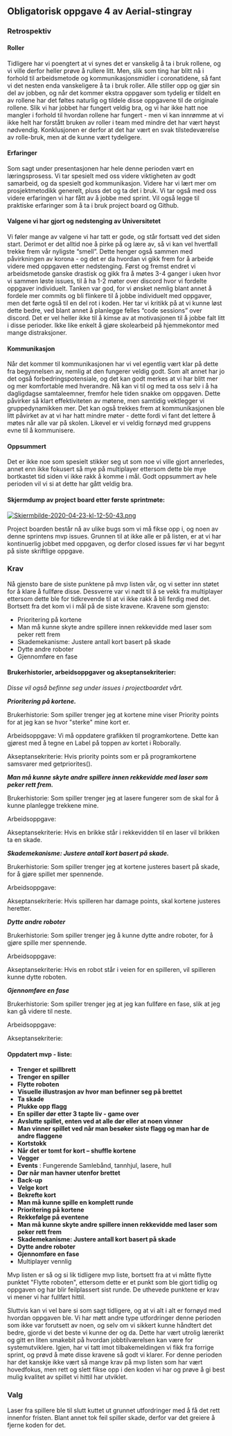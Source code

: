 ## Obligatorisk oppgave 4 av Aerial-stingray

### Retrospektiv

#### Roller
Tidligere har vi poengtert at vi synes det er vanskelig å ta i bruk rollene, og vi ville derfor heller prøve å rullere litt. Men, slik som ting har blitt nå i forhold til arbeidsmetode og kommunikasjonsmidler i coronatidene, så fant vi det nesten enda vanskeligere å ta i bruk roller. Alle stiller opp og gjør sin del av jobben, og når det kommer ekstra oppgaver som tydelig er tildelt en av rollene har det føltes naturlig og tildele disse oppgavene til de originale rollene. Slik vi har jobbet har fungert veldig bra, og vi har ikke hatt noe mangler i forhold til hvordan rollene har fungert - men vi kan innrømme at vi ikke helt har forstått bruken av roller i team med mindre det har vært høyst nødvendig. Konklusjonen er derfor at det har vært en svak tilstedeværelse av rolle-bruk, men at de kunne vært tydeligere. 

#### Erfaringer
Som sagt under presentasjonen har hele denne perioden vært en læringsprosess. Vi tar spesielt med oss videre viktigheten av godt samarbeid, og da spesielt god kommunikasjon. Videre har vi lært mer om prosjektmetodikk generelt, pluss det og ta det i bruk. Vi tar også med oss videre erfaringen vi har fått av å jobbe med sprint. Vil også legge til praktiske erfaringer som å ta i bruk project board og Github. 

#### Valgene vi har gjort og nedstenging av Universitetet
Vi føler mange av valgene vi har tatt er gode, og står fortsatt ved det siden start. Derimot er det alltid noe å pirke på og lære av, så vi kan vel hvertfall trekke frem vår nyligste “smell”. Dette henger også sammen med påvirkningen av korona - og det er da hvordan vi gikk frem for å arbeide videre med oppgaven etter nedstenging. Først og fremst endret vi arbeidsmetode ganske drastisk og gikk fra å møtes 3-4 ganger i uken hvor vi sammen løste issues, til å ha 1-2 møter over discord hvor vi fordelte oppgaver individuelt. Tanken var god, for vi ønsket nemlig blant annet å fordele mer commits og bli flinkere til å jobbe individuelt med oppgaver, men det førte også til en del rot i koden. Her tar vi kritikk på at vi kunne løst dette bedre, ved blant annet å planlegge felles “code sessions” over discord. Det er vel heller ikke til å kimse av at motivasjonen til å jobbe falt litt i disse perioder. Ikke like enkelt å gjøre skolearbeid på hjemmekontor med mange distraksjoner. 


#### Kommunikasjon
Når det kommer til kommunikasjonen har vi vel egentlig vært klar på dette fra begynnelsen av, nemlig at den fungerer veldig godt. Som alt annet har jo det også forbedringspotensiale, og det kan godt merkes at vi har blitt mer og mer komfortable med hverandre. Nå kan vi til og med ta oss selv i å ha dagligdagse samtaleemner, fremfor hele tiden snakke om oppgaven. Dette påvirker så klart effektiviteten av møtene, men samtidig vektlegger vi gruppedynamikken mer. Det kan også trekkes frem at kommunikasjonen ble litt påvirket av at vi har hatt mindre møter - dette fordi vi fant det lettere å møtes når alle var på skolen. Likevel er vi veldig fornøyd med gruppens evne til å kommunisere.

#### Oppsummert
Det er ikke noe som spesielt stikker seg ut som noe vi ville gjort annerledes, annet enn ikke fokusert så mye på multiplayer ettersom dette ble mye bortkastet tid siden vi ikke rakk å komme i mål. Godt oppsummert av hele perioden vil vi si at dette har gått veldig bra.


#### Skjermdump av project board etter første sprintmøte:

[![Skjermbilde-2020-04-23-kl-12-50-43.png](https://i.postimg.cc/pVq28JGF/Skjermbilde-2020-04-23-kl-12-50-43.png)](https://postimg.cc/PNvsnYkX)

Project boarden består nå av ulike bugs som vi må fikse opp i, og noen av denne sprintens mvp issues. Grunnen til at ikke alle er på listen, er at vi har kontinuerlig jobbet med oppgaven, og derfor closed issues før vi har begynt på siste skriftlige oppgave. 

### Krav

Nå gjensto bare de siste punktene på mvp listen vår, og vi setter inn støtet for å klare å fullføre disse. Dessverre var vi nødt til å se vekk fra multiplayer ettersom dette ble for tidkrevende til at vi ikke rakk å bli ferdig med det. Bortsett fra det kom vi i mål på de siste kravene. Kravene som gjensto:


* Prioritering på kortene
* Man må kunne skyte andre spillere innen rekkevidde med laser som peker rett frem
* Skademekanisme: Justere antall kort basert på skade
* Dytte andre roboter
* Gjennomføre en fase


#### Brukerhistorier, arbeidsoppgaver og akseptansekriterier:
_Disse vil også befinne seg under issues i projectboardet vårt._

_**Prioritering på kortene.**_

Brukerhistorie: Som spiller trenger jeg at kortene mine viser Priority points for at jeg kan se hvor "sterke" mine kort er.

Arbeidsoppgave: Vi må oppdatere grafikken til programkortene. Dette kan gjørest med å tegne en Label på toppen av kortet i Roborally.

Akseptansekriterie: Hvis priority points som er på programkortene samsvarer med getpriorites().


_**Man må kunne skyte andre spillere innen rekkevidde med laser som peker rett frem.**_

Brukerhistorie: Som spiller trenger jeg at lasere fungerer som de skal for å kunne planlegge trekkene mine.

Arbeidsoppgave: 

Akseptansekriterie: Hvis en brikke står i rekkevidden til en laser vil brikken ta en skade.


_**Skademekanisme: Justere antall kort basert på skade.**_

Brukerhistorie: Som spiller trenger jeg at kortene justeres basert på skade, for å gjøre spillet mer spennende.

Arbeidsoppgave: 

Akseptansekriterie: Hvis spilleren har damage points, skal kortene justeres heretter.


_**Dytte andre roboter**_

Brukerhistorie: Som spiller trenger jeg å kunne dytte andre roboter, for å gjøre spille mer spennende.

Arbeidsoppgave: 

Akseptansekriterie: Hvis en robot står i veien for en spilleren, vil spilleren kunne dytte roboten. 


_**Gjennomføre en fase**_

Brukerhistorie: Som spiller trenger jeg at jeg kan fullføre en fase, slik at jeg kan gå videre til neste. 

Arbeidsoppgave:

Akseptansekriterie:


#### Oppdatert mvp - liste: 

* **Trenger et spillbrett**
* **Trenger en spiller**
* **Flytte roboten**
* **Visuelle illustrasjon av hvor man befinner seg på brettet**
* **Ta skade**
* **Plukke opp flagg**
* **En spiller dør etter 3 tapte liv - game over**
* **Avslutte spillet, enten ved at alle dør eller at noen vinner**
* **Man vinner spillet ved når man besøker siste flagg og man har de andre flaggene**
* **Kortstokk**
* **Når det er tomt for kort – shuffle kortene**
* **Vegger**
* **Events** : Fungerende Samlebånd, tannhjul, lasere, hull
* **Dør når man havner utenfor brettet**
* **Back-up**
* **Velge kort**
* **Bekrefte kort**
* **Man må kunne spille en komplett runde**
* **Prioritering på kortene**
* **Rekkefølge på eventene**
* **Man må kunne skyte andre spillere innen rekkevidde med laser som peker rett frem**
* **Skademekanisme: Justere antall kort basert på skade**
* **Dytte andre roboter**
* **Gjennomføre en fase**
* Multiplayer vennlig

Mvp listen er så og si lik tidligere mvp liste, bortsett fra at vi måtte flytte punktet "Flytte roboten", ettersom dette er et punkt som ble gjort tidlig og oppgaven og har blir feilplassert sist runde. De uthevede punktene er krav vi mener vi har fullført hittil. 


Sluttvis kan vi vel bare si som sagt tidligere, og at vi alt i alt er fornøyd med hvordan oppgaven ble. Vi har møtt andre type utfordringer denne perioden som ikke var forutsett av noen, og selv om vi sikkert kunne håndtert det bedre, gjorde vi det beste vi kunne der og da. Dette har vært utrolig lærerikt og gitt en liten smakebit på hvordan jobbtilværelsen kan være for systemutviklere. Igjen, har vi tatt imot tilbakemeldingen vi fikk fra forrige sprint, og prøvd å møte disse kravene så godt vi klarer. For denne perioden har det kanskje ikke vært så mange krav på mvp listen som har vært hovedfokus, men rett og slett fikse opp i den koden vi har og prøve å gi best mulig kvalitet av spillet vi hittil har utviklet. 


### Valg
Laser fra spillere ble til slutt kuttet ut grunnet utfordringer med å få det rett innenfor fristen. Blant annet tok feil spiller skade, derfor var det greiere å fjerne koden for det. 
